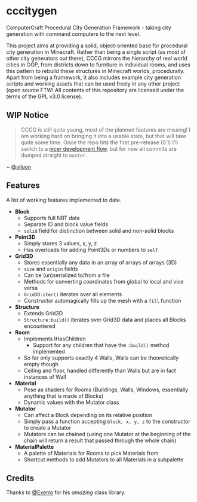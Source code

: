 
# cccitygen
ComputerCraft Procedural City Generation Framework - taking city generation with command computers to the next level.

This project aims at providing a solid, object-oriented base for procedural city generation in Minecraft. Rather than being a single script (as most of other city generators out there), CCCG mirrors the hierarchy of real world cities in OOP, from districts down to furniture in individual rooms, and uses this pattern to rebuild these structures in Minecraft worlds, procedurally. Apart from being a framework, it also includes example city generation scripts and working assets that can be used freely in any other project (open source FTW! All contents of this repository are licensed under the terms of the GPL v3.0 license).

## WIP Notice
> CCCG is still quite young, most of the planned features are missing! I am working hard on bringing it into a usable state, but that will take quite some time. Once the repo hits the first pre-release (0.1) I'll switch to a [nicer development flow](http://nvie.com/posts/a-successful-git-branching-model/), but for now all commits are dumped straight to `master`.

~ [@viluon](https://github.com/viluon)

## Features
A list of working features implemented to date.
* **Block**
	* Supports full NBT data
	* Separate ID and block value fields
	* `solid` field for distinction between solid and non-solid blocks
* **Point3D**
	* Simply stores 3 values, x, y, z
	* Has overloads for adding Point3Ds or numbers to `self`
* **Grid3D**
	* Stores essentially any data in an array of arrays of arrays (3D)
	* `size` and `origin` fields
	* Can be (un)serialized to/from a file
	* Methods for converting coordinates from global to local and vice versa
	* `Grid3D:iter()` iterates over all elements
	* Constructor automagically fills up the mesh with a `fill` function
* **Structure**
	* Extends Grid3D
	* `Structure:build()` iterates over Grid3D data and places all Blocks encountered
* **Room**
	* Implements IHasChildren
		* Support for any children that have the `:build()` method implemented
	* So far only supports exactly 4 Walls, Walls can be theoretically empty though
	* Ceiling and floor, handled differently than Walls but are in fact instances of Wall
* **Material**
	* Pose as shaders for Rooms (Buildings, Walls, Windows, essentially anything that is made of Blocks)
	* Dynamic values with the Mutator class
* **Mutator**
	* Can affect a Block depending on its relative position
	* Simply pass a function accepting `block, x, y, z` to the constructor to create a Mutator
	* Mutators can be chained (using one Mutator at the beginning of the chain will return a result that passed through the whole chain)
* **MaterialPalette**
	* A palette of Materials for Rooms to pick Materials from
	* Shortcut methods to add Mutators to all Materials in a subpalette


## Credits
Thanks to [@Exerro](https://github.com/Exerro) for his *amazing* class library.
